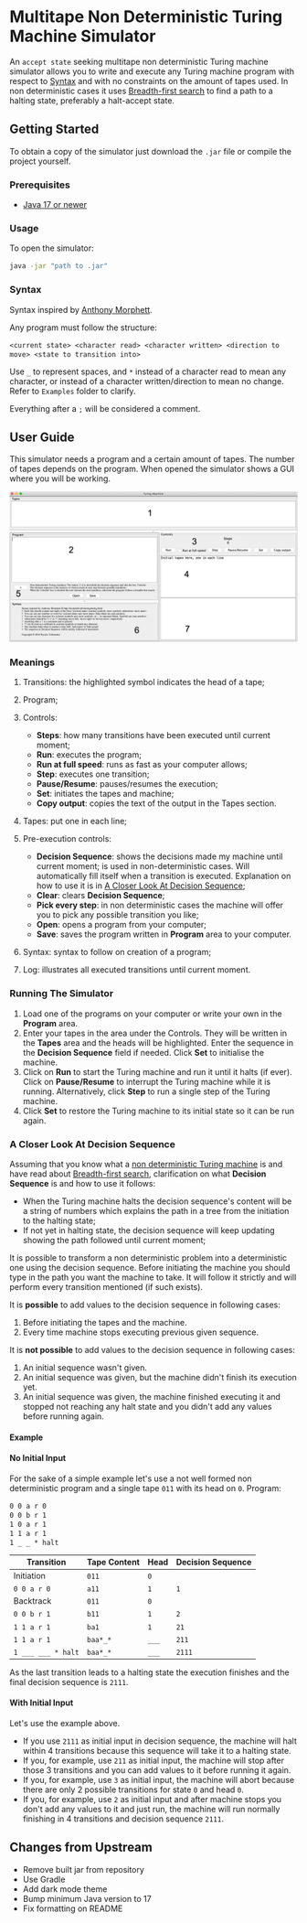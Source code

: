 # Multitape Non Deterministic Turing Machine Simulator

An `accept state` seeking multitape non deterministic Turing machine simulator allows you to write and execute any Turing machine program with respect to [Syntax](#syntax) and with no constraints on the amount of tapes used. In non deterministic cases it uses [Breadth-first search](https://en.wikipedia.org/wiki/Breadth-first_search) to find a path to a halting state, preferably a halt-accept state.

## Getting Started

To obtain a copy of the simulator just download the `.jar` file or compile the project yourself.

### Prerequisites

- [Java 17 or newer](https://www.oracle.com/java/technologies/downloads/#java17)

### Usage

To open the simulator:

```bash
java -jar "path to .jar"
```

### Syntax

Syntax inspired by [Anthony Morphett](http://morphett.info/turing/turing.html).

Any program must follow the structure:

```
<current state> <character read> <character written> <direction to move> <state to transition into>
```

Use `_` to represent spaces, and `*` instead of a character read to mean any character, or instead of a character written/direction to mean no change. Refer to `Examples` folder to clarify.

Everything after a `;` will be considered a comment.

## User Guide

This simulator needs a program and a certain amount of tapes. The number of tapes depends on the program.
When opened the simulator shows a GUI where you will be working.

![Program UI Screenshot](Images/turingmachine2021.png?raw=true)

### Meanings

1. Transitions: the highlighted symbol indicates the head of a tape;
2. Program;
3. Controls:

   - **Steps**: how many transitions have been executed until current moment;
   - **Run**: executes the program;
   - **Run at full speed**: runs as fast as your computer allows;
   - **Step**: executes one transition;
   - **Pause/Resume**: pauses/resumes the execution;
   - **Set**: initiates the tapes and machine;
   - **Copy output**: copies the text of the output in the Tapes section.

4. Tapes: put one in each line;
5. Pre-execution controls:

   - **Decision Sequence**: shows the decisions made my machine until current moment; is used in non-deterministic cases. Will automatically fill itself when a transition is executed. Explanation on how to use it is in [A Closer Look At Decision Sequence](#a-closer-look-at-decision-sequence);
   - **Clear**: clears **Decision Sequence**;
   - **Pick every step**: in non deterministic cases the machine will offer you to pick any possible transition you like;
   - **Open**: opens a program from your computer;
   - **Save**: saves the program written in **Program** area to your computer.

6. Syntax: syntax to follow on creation of a program;
7. Log: illustrates all executed transitions until current moment.

### Running The Simulator

1. Load one of the programs on your computer or write your own in the **Program** area.
2. Enter your tapes in the area under the Controls. They will be written in the **Tapes** area and the heads will be highlighted. Enter the sequence in the **Decision Sequence** field if needed. Click **Set** to initialise the machine.
3. Click on **Run** to start the Turing machine and run it until it halts (if ever). Click on **Pause/Resume** to interrupt the Turing machine while it is running. Alternatively, click **Step** to run a single step of the Turing machine.
4. Click **Set** to restore the Turing machine to its initial state so it can be run again.

### A Closer Look At Decision Sequence

Assuming that you know what a [non deterministic Turing machine](https://en.wikipedia.org/wiki/Non-deterministic_Turing_machine) is and have read about [Breadth-first search](https://en.wikipedia.org/wiki/Breadth-first_search), clarification on what **Decision Sequence** is and how to use it follows:

- When the Turing machine halts the decision sequence's content will be a string of numbers which explains the path in a tree from the initiation to the halting state;
- If not yet in halting state, the decision sequence will keep updating showing the path followed until current moment;

It is possible to transform a non deterministic problem into a deterministic one using the decision sequence.
Before initiating the machine you should type in the path you want the machine to take. It will follow it strictly and will perform every transition mentioned (if such exists).

It is **possible** to add values to the decision sequence in following cases:

1. Before initiating the tapes and the machine.
2. Every time machine stops executing previous given sequence.

It is **not possible** to add values to the decision sequence in following cases:

1. An initial sequence wasn't given.
2. An initial sequence was given, but the machine didn't finish its execution yet.
3. An initial sequence was given, the machine finished executing it and stopped not reaching any halt state and you didn't add any values before running again.

#### Example

#### No Initial Input

For the sake of a simple example let's use a not well formed non deterministic program and a single tape `011` with its head on `0`.
Program:

```
0 0 a r 0
0 0 b r 1
1 0 a r 1
1 1 a r 1
1 _ _ * halt
```

| Transition         | Tape Content | Head  | Decision Sequence |
| ------------------ | ------------ | ----- | ----------------- |
| Initiation         | `011`        | `0`   |
| `0 0 a r 0`        | `a11`        | `1`   | `1`               |
| Backtrack          | `011`        | `0`   |
| `0 0 b r 1`        | `b11`        | `1`   | `2`               |
| `1 1 a r 1`        | `ba1`        | `1`   | `21`              |
| `1 1 a r 1`        | `baa*_*`     | `___` | `211`             |
| `1 ___ ___ * halt` | `baa*_*`     | `___` | `2111`            |

As the last transition leads to a halting state the execution finishes and the final decision sequence is `2111`.

#### With Initial Input

Let's use the example above.

- If you use `2111` as initial input in decision sequence, the machine will halt within 4 transitions because this sequence will take it to a halting state.
- If you, for example, use `211` as initial input, the machine will stop after those 3 transitions and you can add values to it before running it again.
- If you, for example, use `3` as initial input, the machine will abort because there are only 2 possible transitions for state `0` and head `0`.
- If you, for example, use `2` as initial input and after machine stops you don't add any values to it and just run, the machine will run normally finishing in 4 transitions and decision sequence `2111`.

## Changes from Upstream

- Remove built jar from repository
- Use Gradle
- Add dark mode theme
- Bump minimum Java version to 17
- Fix formatting on README
